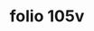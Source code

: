 ---
layout: edition
title: folio 105v
manuscript: Padua, Biblioteca del Seminario Vescovile, MS 32
sigla: P
iip: p105v.tif
milestone: 210
---